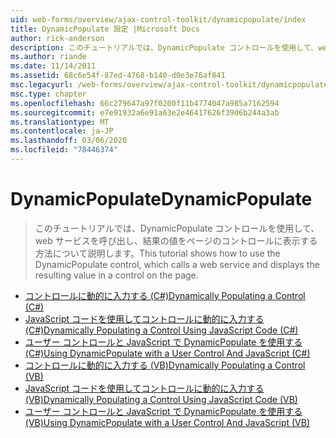 ```yaml
---
uid: web-forms/overview/ajax-control-toolkit/dynamicpopulate/index
title: DynamicPopulate 設定 |Microsoft Docs
author: rick-anderson
description: このチュートリアルでは、DynamicPopulate コントロールを使用して、web サービスを呼び出し、結果の値をページのコントロールに表示する方法について説明します。
ms.author: riande
ms.date: 11/14/2011
ms.assetid: 68c6e54f-87ed-4768-b140-d0e3e76af841
msc.legacyurl: /web-forms/overview/ajax-control-toolkit/dynamicpopulate
msc.type: chapter
ms.openlocfilehash: 66c279647a97f0200f11b4774047a985a7162594
ms.sourcegitcommit: e7e91932a6e91a63e2e46417626f39d6b244a3ab
ms.translationtype: MT
ms.contentlocale: ja-JP
ms.lasthandoff: 03/06/2020
ms.locfileid: "78446374"
---
```

# <a name="dynamicpopulate"></a><span data-ttu-id="f9fa9-103">DynamicPopulate</span><span class="sxs-lookup"><span data-stu-id="f9fa9-103">DynamicPopulate</span></span>

> <span data-ttu-id="f9fa9-104">このチュートリアルでは、DynamicPopulate コントロールを使用して、web サービスを呼び出し、結果の値をページのコントロールに表示する方法について説明します。</span><span class="sxs-lookup"><span data-stu-id="f9fa9-104">This tutorial shows how to use the DynamicPopulate control, which calls a web service and displays the resulting value in a control on the page.</span></span>

- [<span data-ttu-id="f9fa9-105">コントロールに動的に入力する (C#)</span><span class="sxs-lookup"><span data-stu-id="f9fa9-105">Dynamically Populating a Control (C#)</span></span>](dynamically-populating-a-control-cs.md)
- [<span data-ttu-id="f9fa9-106">JavaScript コードを使用してコントロールに動的に入力する (C#)</span><span class="sxs-lookup"><span data-stu-id="f9fa9-106">Dynamically Populating a Control Using JavaScript Code (C#)</span></span>](dynamically-populating-a-control-using-javascript-code-cs.md)
- [<span data-ttu-id="f9fa9-107">ユーザー コントロールと JavaScript で DynamicPopulate を使用する (C#)</span><span class="sxs-lookup"><span data-stu-id="f9fa9-107">Using DynamicPopulate with a User Control And JavaScript (C#)</span></span>](using-dynamicpopulate-with-a-user-control-and-javascript-cs.md)
- [<span data-ttu-id="f9fa9-108">コントロールに動的に入力する (VB)</span><span class="sxs-lookup"><span data-stu-id="f9fa9-108">Dynamically Populating a Control (VB)</span></span>](dynamically-populating-a-control-vb.md)
- [<span data-ttu-id="f9fa9-109">JavaScript コードを使用してコントロールに動的に入力する (VB)</span><span class="sxs-lookup"><span data-stu-id="f9fa9-109">Dynamically Populating a Control Using JavaScript Code (VB)</span></span>](dynamically-populating-a-control-using-javascript-code-vb.md)
- [<span data-ttu-id="f9fa9-110">ユーザー コントロールと JavaScript で DynamicPopulate を使用する (VB)</span><span class="sxs-lookup"><span data-stu-id="f9fa9-110">Using DynamicPopulate with a User Control And JavaScript (VB)</span></span>](using-dynamicpopulate-with-a-user-control-and-javascript-vb.md)
